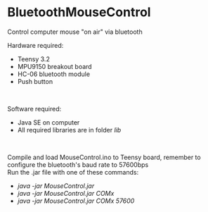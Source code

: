 # BluetoothMouseControl
Control computer mouse "on air" via bluetooth </br>

Hardware required: 
* Teensy 3.2
* MPU9150 breakout board
* HC-06 bluetooth module
* Push button
</br>

Software required: </br>
* Java SE on computer
* All required libraries are in folder *lib*
</br>

Compile and load MouseControl.ino to Teensy board, remember to configure the bluetooth's baud rate to 57600bps </br>
Run the .jar file with one of these commands: </br>
* *java -jar MouseControl.jar*
* *java -jar MouseControl.jar COMx*
* *java -jar MouseControl.jar COMx 57600*
</br>





